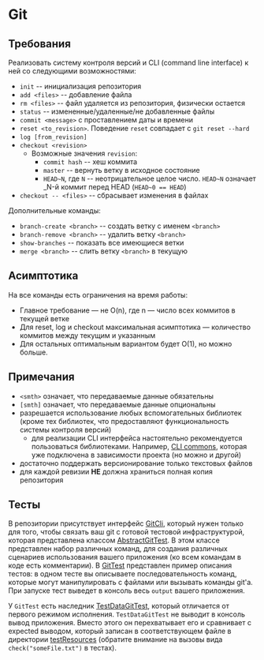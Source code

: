 # Git

## Требования

Реализовать систему контроля версий и CLI (command line interface) к ней со следующими возможностями:

* `init` -- инициализация репозитория
* `add <files>` -- добавление файла
* `rm <files>` -- файл удаляется из репозитория, физически остается
* `status` -- измененные/удаленные/не добавленные файлы
* `commit <message>` с проставлением даты и времени
* `reset <to_revision>`. Поведение `reset` совпадает с `git reset --hard`
* `log [from_revision]`
* `checkout <revision>`
    * Возможные значения `revision`:
        * `commit hash` -- хеш коммита
        * `master` -- вернуть ветку в исходное состояние
        * `HEAD~N`, где `N` -- неотрицательное целое число. `HEAD~N` означает _N-й коммит перед HEAD (`HEAD~0 == HEAD`)
* `checkout -- <files>` -- сбрасывает изменения в файлах

Дополнительные команды:

* `branch-create <branch>` -- создать ветку с именем `<branch>`
* `branch-remove <branch>` -- удалить ветку `<branch>`
* `show-branches` -- показать все имеющиеся ветки
* `merge <branch>` -- слить ветку `<branch>` в текущую

## Асимптотика

На все команды есть ограничения на время работы:
* Главное требование — не O(n), где n — число всех коммитов в текущей ветке
* Для reset, log и checkout максимальная асимптотика — количество коммитов между текущим и указанным
* Для остальных оптимальным вариантом будет O(1), но можно больше.

## Примечания

* `<smth>` означает, что передаваемые данные обязательны
* `[smth]` означает, что передаваемые данные опциональны
* разрешается использование любых вспомогательных библиотек (кроме тех библиотек, что предоставляют функциональность системы контроля версий)
    * для реализации CLI интерфейса настоятельно рекомендуется пользоваться библиотеками. Например, [CLI commons](http://commons.apache.org/proper/commons-cli/), которая уже подключена в зависимости проекта (но можно и другой)
* достаточно поддержать версионирование только текстовых файлов
* для каждой ревизии __НЕ__ должна храниться полная копия репозитория

## Тесты

В репозитории присутствует интерфейс [GitCli](src/main/ru/itmo/mit/git/GitCli), который нужен только для того, чтобы связать ваш git с готовой тестовой инфраструктурой, которая представлена классом [AbstractGitTest](src/test/ru/itmo/mit/git/AbstractGitTest). В этом классе представлен набор различных команд, для создания различных сценариев использования вашего приложения (ко всем командам в коде есть комментарии). В [GitTest](src/test/ru/itmo/mit/git/GitTest) представлен пример описания тестов: в одном тесте вы описываете последовательность команд, которые могут манипулировать с файлами или вызывать команды git'а. При запуске тест выведет в консоль весь `output` вашего приложения.

У `GitTest` есть наследник [TestDataGitTest](src/test/ru/itmo/mit/git/TestDataGitTest), который отличается от первого режимом исполнения. `TestDataGitTest` не выводит в консоль вывод приложения. Вместо этого он перехватывает его и сравнивает с expected выводом, который записан в соответствующем файле в директории [testResources](src/testResources) (обратите внимание на вызовы вида `check("someFile.txt")` в тестах).

